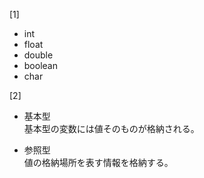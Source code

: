 [1]  
- int
- float
- double
- boolean
- char

[2]  
- 基本型  
基本型の変数には値そのものが格納される。

- 参照型  
値の格納場所を表す情報を格納する。